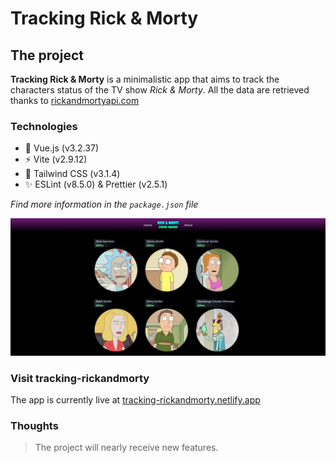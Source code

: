 # Tracking Rick & Morty

## The project

**Tracking Rick & Morty** is a minimalistic app 
that aims to track the characters status of the TV show *Rick & Morty*.
All the data are retrieved thanks to [rickandmortyapi.com](https://rickandmortyapi.com/)

### Technologies

* 🔭 Vue.js (v3.2.37)
* ⚡ Vite (v2.9.12)
* 🌈 Tailwind CSS (v3.1.4)
* ✨ ESLint (v8.5.0) & Prettier (v2.5.1)

*Find more information in the `package.json` file*

![tracking-rickandmorty preview](/src/assets/screenshots/rickApi_preview.JPG "tracking-rickandmorty preview")

### Visit tracking-rickandmorty

The app is currently live at [tracking-rickandmorty.netlify.app](https://tracking-rickandmorty.netlify.app/)

### Thoughts

> The project will nearly receive new features.